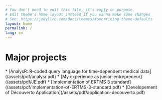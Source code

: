 ```yaml
---
# You don't need to edit this file, it's empty on purpose.
# Edit theme's home layout instead if you wanna make some changes
# See: https://jekyllrb.com/docs/themes/#overriding-theme-defaults
layout: home
permalink: /
lang: en
---
```


<h1 class="page-heading">Major projects</h1>
* [AnalysR: R-coded query language for time-dependent medical data](/assets/pdf/analysr.pdf)
* [My experience as junior-entrepreneur](/assets/pdf/JE.pdf)
* [Implementation of ERTMS 3 standard](/assets/pdf/implementation-of-ERTMS-3-standard.pdf)
* [Developement of Découverto Application](/assets/pdf/application-decouverto.pdf)